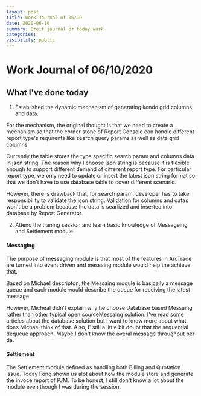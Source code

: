 ```yaml
---
layout: post
title: Work Journal of 06/10
date: 2020-06-10
summary: Breif journal of today work
categories:
visibility: public
---
```

# Work Journal of 06/10/2020

## What I've done today
1. Established the dynamic mechanism of generating kendo grid columns and data.
<p>For the mechanism, the original thought is that we need to create a mechanism so that the corner stone of Report Console can handle different report type's requirents like search query params as well as data grid columns</p>
<p>Currently the table stores the type specific search param and columns data in json string. The reason why I choose json string is because it is flexible enough to support different demand of different report type. For particular report type, we only need to update or insert the latest json string format so that we don't have to use database table to cover different scenario. </p>
<p>However, there is drawback that, for search param, developer has to take responsibility to validate the json string. Validation for columns and datas won't be a problem because the data is searlized and inserted into database by Report Generator. </p>

2. Attend the traning session and learn basic knowledge of Messageing and Settlement module
#### Messaging 
<p>The purpose of messaging module is that most of the features in ArcTrade are turned into event driven and messaing module would help the achieve that. </p>
<p>Based on Michael descripton, the Messaing module is basically a message queue and each module would describe the queue for receiving the latest message</p>
<p>However, Micheal didn't explain why he choose Database based Messaing rather than other typical open sourceMessaing solution. I've read some articles about the database solution but I want to know more about what does Michael think of that. Also, I' still a little bit doubt that the sequential dequeue approach. Maybe I don't know the overal message throughput per da. </p>

#### Settlement
<p>The Settlement module defined as handling both Billing and Quotation issue. Today Fong shown us alot about how the module store and generate the invoce report of PJM. To be honest, I still don't know a lot about the module even though I was during the session.</p>
